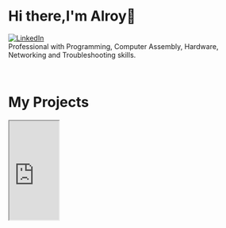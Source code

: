 <p><h1>Hi there,I'm Alroy👋</h1></p>
    <p><a href="https://www.linkedin.com/in/alroy-fernandes-5a12b0131/"><img src="https://img.shields.io/badge/linkedin-%230077B5.svg?&style=for-the-badge&logo=linkedin&logoColor=white" alt="LinkedIn" /></a><br>
    Professional with Programming, Computer Assembly, Hardware, Networking and Troubleshooting skills.
    </p><br>
    <p><h1>My Projects</h1></p>
    <p><iframe width="100px"height="200px" src="https://romantic-kowalevski-407b39.netlify.app/"></iframe></p>
    
<!--
Here are some ideas to get you started:

- 🔭 I’m currently working on ...
- 🌱 I’m currently learning ...
- 👯 I’m looking to collaborate on ...
- 🤔 I’m looking for help with ...
- 💬 Ask me about ...
- 📫 How to reach me: ...
- 😄 Pronouns: ...
- ⚡ Fun fact: ...
-->
